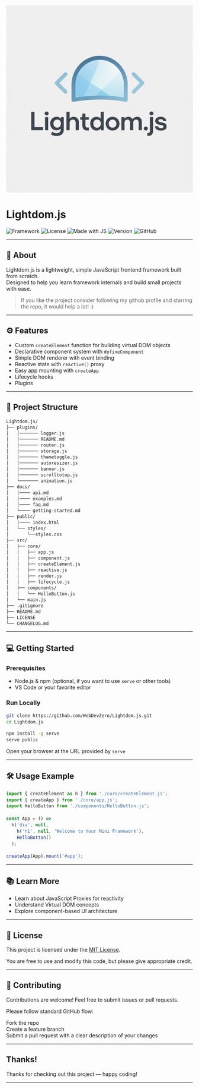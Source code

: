 ![Logo](images/LightdomLOGO.png)

# Lightdom.js

![Framework](https://img.shields.io/badge/Framework-007ACC?style=flat&logo=code&logoColor=white)
![License](https://img.shields.io/badge/License-MIT-blue.svg)
![Made with JS](https://img.shields.io/badge/made%20with-JavaScript-yellow)
![Version](https://img.shields.io/badge/version-1.2.0-green)
![GitHub](https://img.shields.io/badge/GitHub-181717?style=flat&logo=github&logoColor=white)

---

## 🚀 About

Lightdom.js is a lightweight, simple JavaScript frontend framework built from scratch.  
Designed to help you learn framework internals and build small projects with ease.

> If you like the project consider following my github profile and starring the repo, it would help a lot! :)

---

## ⚙️ Features

- Custom `createElement` function for building virtual DOM objects  
- Declarative component system with `defineComponent`  
- Simple DOM renderer with event binding  
- Reactive state with `reactive()` proxy  
- Easy app mounting with `createApp`
- Lifecycle hooks
- Plugins

---

## 📁 Project Structure

```text
Lightdom.js/
├── plugins/
│   │─────── logger.js
│   │─────── README.md
│   │─────── router.js
│   │─────── storage.js
│   │─────── themetoggle.js
│   │─────── autoresizer.js
│   │─────── banner.js
│   │─────── scrolltotop.js
│   └─────── animation.js
├── docs/
│   │──── api.md
│   │──── examples.md
│   │──── faq.md
│   └──── getting-started.md
├── public/
│   │──── index.html
│   └── styles/
│       └──styles.css
├── src/
│   ├── core/
│   │   ├── app.js
│   │   ├── component.js
│   │   ├── createElement.js
│   │   ├── reactive.js
│   │   ├── render.js
│   │   ├── lifecycle.js
│   ├── components/
│   │   └── HelloButton.js
│   └── main.js
├── .gitignore
├── README.md
├── LICENSE
└── CHANGELOG.md
```

---

## 💻 Getting Started

### Prerequisites

- Node.js & npm (optional, if you want to use `serve` or other tools)  
- VS Code or your favorite editor

### Run Locally

```bash
git clone https://github.com/WebDevZero/Lightdom.js.git
cd Lightdom.js
```

```bash
npm install -g serve
serve public
```

Open your browser at the URL provided by `serve`

---

## 🛠️ Usage Example

```js
import { createElement as h } from './core/createElement.js';
import { createApp } from './core/app.js';
import HelloButton from './components/HelloButton.js';

const App = () =>
  h('div', null,
    h('h1', null, 'Welcome to Your Mini Framework'),
    HelloButton()
  );

createApp(App).mount('#app');
```

---

## 📚 Learn More

- Learn about JavaScript Proxies for reactivity  
- Understand Virtual DOM concepts  
- Explore component-based UI architecture

---

## 📄 License

This project is licensed under the [MIT License](LICENSE).

You are free to use and modify this code, but please give appropriate credit.

---

## 🤝 Contributing

Contributions are welcome! Feel free to submit issues or pull requests.

Please follow standard GitHub flow:

Fork the repo<br>
Create a feature branch<br>
Submit a pull request with a clear description of your changes

---

## Thanks!

Thanks for checking out this project — happy coding!

---

